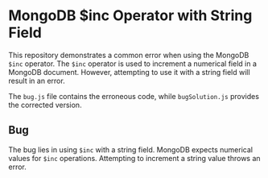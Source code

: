 # MongoDB $inc Operator with String Field

This repository demonstrates a common error when using the MongoDB `$inc` operator. The `$inc` operator is used to increment a numerical field in a MongoDB document. However, attempting to use it with a string field will result in an error.

The `bug.js` file contains the erroneous code, while `bugSolution.js` provides the corrected version.

## Bug
The bug lies in using `$inc` with a string field. MongoDB expects numerical values for `$inc` operations. Attempting to increment a string value throws an error.